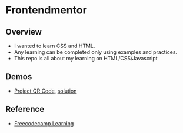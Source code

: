 # Frontendmentor

## Overview
- I wanted to learn CSS and HTML. 
- Any learning can be completed only using examples and practices.
- This repo is all about my learning on HTML/CSS/Javascript

## Demos
- [Project QR Code](https://www.frontendmentor.io/challenges/qr-code-component-iux_sIO_H), [solution]()

## Reference
- [Freecodecamp Learning](https://www.youtube.com/watch?v=SR5GxoFhIAU)